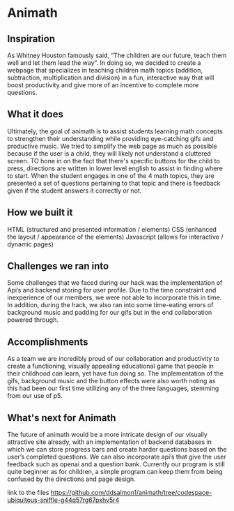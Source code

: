 # Animath

## Inspiration
As Whitney Houston famously said, “The children are our future, teach them well and let them lead the way”. In doing so, we decided to create a webpage that specializes in teaching children math topics (addition, subtraction, multiplication and division) in a fun, interactive way that will boost productivity and give more of an incentive to complete more questions. 

## What it does
Ultimately, the goal of animath is to assist students learning math concepts to strengthen their understanding while providing eye-catching gifs and productive music. We tried to simplify the web page as much as possible because if the user is a child, they will likely not understand a cluttered screen. TO hone in on the fact that there's specific buttons for the child to press, directions are written in lower level english to assist in finding where to start. When the student engages in one of the 4 math topics, they are presented a set of questions pertaining to that topic and there is feedback given if the student answers it correctly or not. 

## How we built it
HTML (structured and presented information / elements)
CSS (enhanced the layout / appearance of the elements)
Javascript (allows for interactive / dynamic pages)

## Challenges we ran into
Some challenges that we faced during our hack was the implementation of Api’s and backend storing for user profile. Due to the time constraint and inexperience of our members, we were not able to incorporate this in time. In addition, during the hack, we also ran into some time-eating errors of background music and padding for our gifs but in the end collaboration powered through. 

## Accomplishments 
As a team we are incredibly proud of our collaboration and productivity to create a functioning, visually appealing educational game that people in their childhood can learn, yet have fun doing so. The implementation of the gifs, background music and the button effects were also worth noting as this had been our first time utilizing any of the three languages, stemming from our use of p5. 

## What's next for Animath
The future of animath would be a more intricate design of our visually attractive site already, with an implementation of backend databases in which we can store progress bars and create harder questions based on the user’s completed questions. We can also incorporate api’s that give the user feedback such as openai and a question bank. Currently our program is still quite beginner as for children, a simple program can keep them from being confused by the directions and page design. 


link to the files https://github.com/ddsalmon1/animath/tree/codespace-ubiquitous-sniffle-g44q57rg67pxhv5r4
